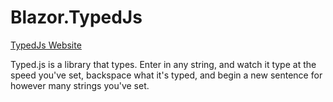 # Blazor.TypedJs

[TypedJs Website](https://mattboldt.com/demos/typed-js/)

Typed.js is a library that types. Enter in any string, and watch it type at the speed you've set, backspace what it's typed, and begin a new sentence for however many strings you've set.

